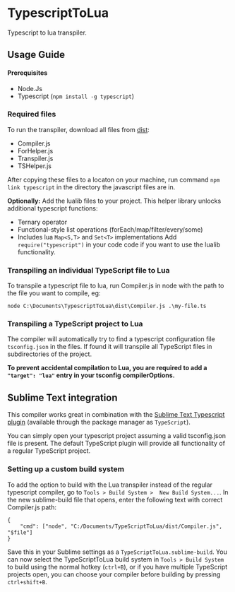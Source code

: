 # TypescriptToLua
Typescript to lua transpiler.

## Usage Guide

#### Prerequisites
- Node.Js
- Typescript (`npm install -g typescript`)

### Required files
To run the transpiler, download all files from [dist](https://github.com/Perryvw/TypescriptToLua/tree/master/dist):
- Compiler.js
- ForHelper.js
- Transpiler.js
- TSHelper.js

After copying these files to a locaton on your machine, run command `npm link typescript` in the directory the javascript files are in.

**Optionally:**
Add the lualib files to your project. This helper library unlocks additional typescript functions:
- Ternary operator
- Functional-style list operations (forEach/map/filter/every/some)
- Includes lua `Map<S,T>` and `Set<T>` implementations
Add `require("typescript")` in your code code if you want to use the lualib functionality.

### Transpiling an individual TypeScript file to Lua
To transpile a typescript file to lua, run Compiler.js in node with the path to the file you want to compile, eg:

`node C:\Documents\TypescriptToLua\dist\Compiler.js .\my-file.ts`

### Transpiling a TypeScript project to Lua
The compiler will automatically try to find a typescript configuration file `tsconfig.json` in the files. If found it will transpile all TypeScript files in subdirectories of the project.

**To prevent accidental compilation to Lua, you are required to add a `"target": "lua"` entry in your tsconfig compilerOptions.**

## Sublime Text integration
This compiler works great in combination with the [Sublime Text Typescript plugin](https://github.com/Microsoft/TypeScript-Sublime-Plugin) (available through the package manager as `TypeScript`).

You can simply open your typescript project assuming a valid tsconfig.json file is present. The default TypeScript plugin will provide all functionality of a regular TypeScript project.

### Setting up a custom build system
To add the option to build with the Lua transpiler instead of the regular typescript compiler, go to `Tools > Build System >  New Build System...`. In the new sublime-build file that opens, enter the following text with correct Compiler.js path:

```
{
    "cmd": ["node", "C:/Documents/TypeScriptToLua/dist/Compiler.js", "$file"]
}
```
Save this in your Sublime settings as a `TypeScriptToLua.sublime-build`. You can now select the TypeScriptToLua build system in `Tools > Build System` to build using the normal hotkey (`ctrl+B`), or if you have multiple TypeScript projects open, you can choose your compiler before building by pressing `ctrl+shift+B`.
